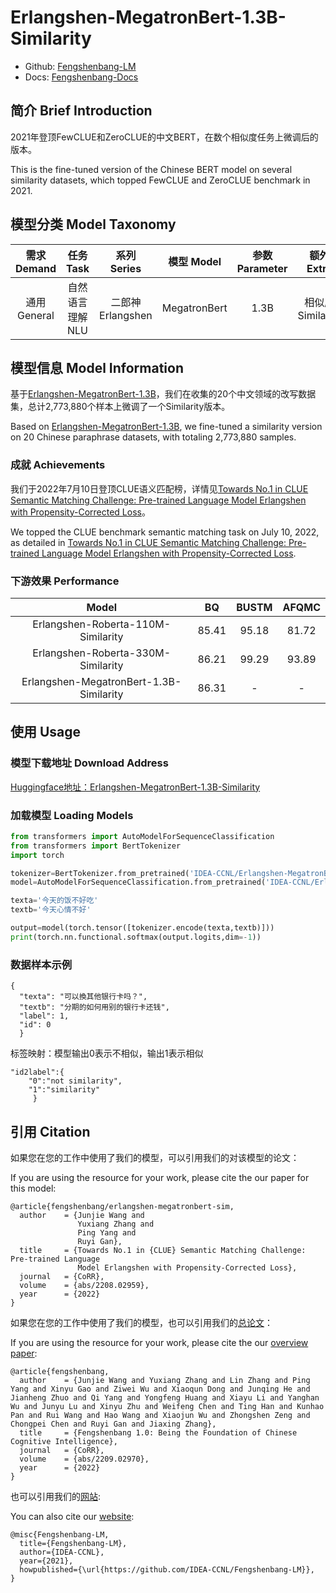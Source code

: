 # Erlangshen-MegatronBert-1.3B-Similarity

- Github: [Fengshenbang-LM](https://github.com/IDEA-CCNL/Fengshenbang-LM)
- Docs: [Fengshenbang-Docs](https://fengshenbang-doc.readthedocs.io/)

## 简介 Brief Introduction

2021年登顶FewCLUE和ZeroCLUE的中文BERT，在数个相似度任务上微调后的版本。

This is the fine-tuned version of the Chinese BERT model on several similarity datasets, which topped FewCLUE and ZeroCLUE benchmark in 2021.

## 模型分类 Model Taxonomy

|  需求 Demand  | 任务 Task       | 系列 Series      | 模型 Model    | 参数 Parameter | 额外 Extra |
|  :----:  | :----:  | :----:  | :----:  | :----:  | :----:  |
| 通用 General  | 自然语言理解 NLU | 二郎神 Erlangshen | MegatronBert |      1.3B      |    相似度 Similarity     |

## 模型信息 Model Information

基于[Erlangshen-MegatronBert-1.3B](https://huggingface.co/IDEA-CCNL/Erlangshen-MegatronBert-1.3B)，我们在收集的20个中文领域的改写数据集，总计2,773,880个样本上微调了一个Similarity版本。

Based on [Erlangshen-MegatronBert-1.3B](https://huggingface.co/IDEA-CCNL/Erlangshen-MegatronBert-1.3B), we fine-tuned a similarity version on 20 Chinese paraphrase datasets, with totaling 2,773,880 samples.

### 成就 Achievements

我们于2022年7月10日登顶CLUE语义匹配榜，详情见[Towards No.1 in CLUE Semantic Matching Challenge: Pre-trained Language Model Erlangshen with Propensity-Corrected Loss](https://arxiv.org/abs/2208.02959)。

We topped the CLUE benchmark semantic matching task on July 10, 2022, as detailed in [Towards No.1 in CLUE Semantic Matching Challenge: Pre-trained Language Model Erlangshen with Propensity-Corrected Loss](https://arxiv.org/abs/2208.02959).

### 下游效果 Performance

|    Model   | BQ    |  BUSTM  | AFQMC    |
| :--------:    | :-----:  | :----:  | :-----:   | 
| Erlangshen-Roberta-110M-Similarity | 85.41     |   95.18    | 81.72     |
| Erlangshen-Roberta-330M-Similarity | 86.21      |   99.29    | 93.89      |  
| Erlangshen-MegatronBert-1.3B-Similarity | 86.31      |   -    | -      |  

## 使用 Usage

### 模型下载地址 Download Address

[Huggingface地址：Erlangshen-MegatronBert-1.3B-Similarity](https://huggingface.co/IDEA-CCNL/Erlangshen-MegatronBert-1.3B-Similarity)

### 加载模型 Loading Models

``` python
from transformers import AutoModelForSequenceClassification
from transformers import BertTokenizer
import torch

tokenizer=BertTokenizer.from_pretrained('IDEA-CCNL/Erlangshen-MegatronBert-1.3B-Similarity')
model=AutoModelForSequenceClassification.from_pretrained('IDEA-CCNL/Erlangshen-MegatronBert-1.3B-Similarity')

texta='今天的饭不好吃'
textb='今天心情不好'

output=model(torch.tensor([tokenizer.encode(texta,textb)]))
print(torch.nn.functional.softmax(output.logits,dim=-1))
```

### 数据样本示例

```
{
  "texta": "可以換其他银行卡吗？", 
  "textb": "分期的如何用别的银行卡还钱", 
  "label": 1, 
  "id": 0
  }
```

标签映射：模型输出0表示不相似，输出1表示相似

```
"id2label":{
    "0":"not similarity",
    "1":"similarity"
     }
```

## 引用 Citation

如果您在您的工作中使用了我们的模型，可以引用我们的对该模型的论文：

If you are using the resource for your work, please cite the our paper for this model:

```text
@article{fengshenbang/erlangshen-megatronbert-sim,
  author    = {Junjie Wang and
               Yuxiang Zhang and
               Ping Yang and
               Ruyi Gan},
  title     = {Towards No.1 in {CLUE} Semantic Matching Challenge: Pre-trained Language
               Model Erlangshen with Propensity-Corrected Loss},
  journal   = {CoRR},
  volume    = {abs/2208.02959},
  year      = {2022}
}
```

如果您在您的工作中使用了我们的模型，也可以引用我们的[总论文](https://arxiv.org/abs/2209.02970)：

If you are using the resource for your work, please cite the our [overview paper](https://arxiv.org/abs/2209.02970):

```text
@article{fengshenbang,
  author    = {Junjie Wang and Yuxiang Zhang and Lin Zhang and Ping Yang and Xinyu Gao and Ziwei Wu and Xiaoqun Dong and Junqing He and Jianheng Zhuo and Qi Yang and Yongfeng Huang and Xiayu Li and Yanghan Wu and Junyu Lu and Xinyu Zhu and Weifeng Chen and Ting Han and Kunhao Pan and Rui Wang and Hao Wang and Xiaojun Wu and Zhongshen Zeng and Chongpei Chen and Ruyi Gan and Jiaxing Zhang},
  title     = {Fengshenbang 1.0: Being the Foundation of Chinese Cognitive Intelligence},
  journal   = {CoRR},
  volume    = {abs/2209.02970},
  year      = {2022}
}
```

也可以引用我们的[网站](https://github.com/IDEA-CCNL/Fengshenbang-LM/):

You can also cite our [website](https://github.com/IDEA-CCNL/Fengshenbang-LM/):

```text
@misc{Fengshenbang-LM,
  title={Fengshenbang-LM},
  author={IDEA-CCNL},
  year={2021},
  howpublished={\url{https://github.com/IDEA-CCNL/Fengshenbang-LM}},
}
```